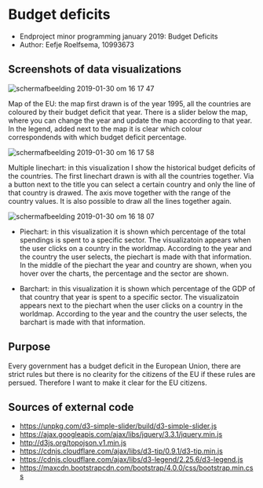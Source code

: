 # Budget deficits
- Endproject minor programming january 2019: Budget Deficits
- Author: Eefje Roelfsema, 10993673

## Screenshots of data visualizations

![schermafbeelding 2019-01-30 om 16 17 47](https://user-images.githubusercontent.com/43995505/51991492-8328af80-24ab-11e9-9fa1-0878f3c56b56.png)

Map of the EU: the map first drawn is of the year 1995, all the countries are coloured
by their budget deficit that year. There is a slider below the map, where you can change the
year and update the map according to that year. In the legend, added next to the map
it is clear which colour correspondends with which budget deficit percentage.

![schermafbeelding 2019-01-30 om 16 17 58](https://user-images.githubusercontent.com/43995505/51991493-8328af80-24ab-11e9-9e16-a21af674550b.png)

Multiple linechart: in this visualization I show the historical budget deficits of the countries.
The first linechart drawn is with all the countries together. Via a button next to the title you can
select a certain country and only the line of that country is drawed. The axis move together with
the range of the country values. It is also possible to draw all the lines together again.

![schermafbeelding 2019-01-30 om 16 18 07](https://user-images.githubusercontent.com/43995505/51991494-8328af80-24ab-11e9-9c2e-3e20a921570f.png)

- Piechart: in this visualization it is shown which percentage of the total spendings is spent to
a specific sector. The visualizatoin appears when the user clicks on a country in the worldmap.
According to the year and the country the user selects, the piechart is made with that information.
In the middle of the piechart the year and country are shown, when you hover over the charts, the
percentage and the sector are shown.

- Barchart: in this visualization it is shown which percentage of the GDP of that country that year is
spent to a specific sector. The visualizatoin appears next to the piechart when the user clicks on a country in the worldmap.
According to the year and the country the user selects, the barchart is made with that information.

## Purpose
Every government has a budget deficit in the European Union,
there are strict rules but there is no clearity for the citizens of the EU if these rules are persued.
Therefore I want to make it clear for the EU citizens.

## Sources of external code

- https://unpkg.com/d3-simple-slider/build/d3-simple-slider.js
- https://ajax.googleapis.com/ajax/libs/jquery/3.3.1/jquery.min.js
- http://d3js.org/topojson.v1.min.js
- https://cdnjs.cloudflare.com/ajax/libs/d3-tip/0.9.1/d3-tip.min.js
- https://cdnjs.cloudflare.com/ajax/libs/d3-legend/2.25.6/d3-legend.js
- https://maxcdn.bootstrapcdn.com/bootstrap/4.0.0/css/bootstrap.min.css

